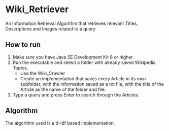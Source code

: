 # Wiki_Retriever
An Information Retrieval Algorithm that retrieves relevant Titles, Descriptions and Images related to a query
## How to run
1.  Make sure you have Java SE Development Kit 8 or higher.
2. Run the executable and select a folder with already saved Wikipedia Topics.
     - Use the Wiki_Crawler 
     - Create an implementation that saves every Article in its own subfolder, with the information saved as a txt file, with the title of the Article as the name of the folder and file. 
3. Type a query and press Enter to search through the Articles.

## Algorithm 
The algorithm used is a tf-idf based implementation.
